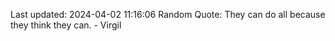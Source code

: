 Last updated: 2024-04-02 11:16:06
Random Quote: They can do all because they think they can. - Virgil